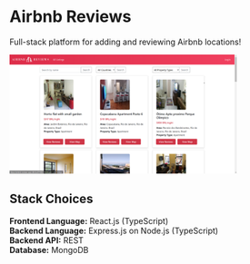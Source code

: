 # Airbnb Reviews

Full-stack platform for adding and reviewing Airbnb locations!

<img src="Homepage.png" width="400" height="210" alt="Homepage Picture">

## Stack Choices

**Frontend Language:** React.js (TypeScript)<br>
**Backend Language:** Express.js on Node.js (TypeScript)<br>
**Backend API:** REST<br>
**Database:** MongoDB<br>

<!-- **User Auth:** Opt-in<br> -->
